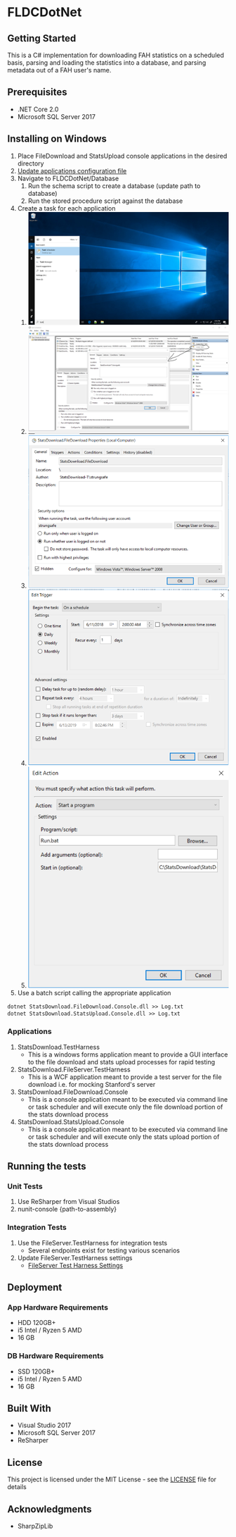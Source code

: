 # FLDCDotNet

## Getting Started

This is a C# implementation for downloading FAH statistics on a scheduled basis, parsing and loading the statistics into a database, and parsing metadata out of a FAH user's name.

## Prerequisites

* .NET Core 2.0
* Microsoft SQL Server 2017

## Installing on Windows

1. Place FileDownload and StatsUpload console applications in the desired directory
2. [Update applications configuration file](SettingsConfiguration.md)
3. Navigate to FLDCDotNet/Database
	1. Run the schema script to create a database (update path to database)
	2. Run the stored procedure script against the database
4. Create a task for each application
	1. ![Search for Task Scheduler](InstallPics/Windows_SearchTask.PNG)
	2. ![Create Task](InstallPics/Windows_CreateTask.PNG)
	3. ![Sample Task Properties](InstallPics/Windows_TaskProperties.PNG)
	4. ![Sample Task Trigger](InstallPics/Windows_Trigger.PNG)
	5. ![Sample Task Action](InstallPics/Windows_Action.PNG)
5. Use a batch script calling the appropriate application

```
dotnet StatsDownload.FileDownload.Console.dll >> Log.txt
dotnet StatsDownload.StatsUpload.Console.dll >> Log.txt
```

### Applications

1. StatsDownload.TestHarness
	* This is a windows forms application meant to provide a GUI interface to the file download and stats upload processes for rapid testing
2. StatsDownload.FileServer.TestHarness
	* This is a WCF application meant to provide a test server for the file download i.e. for mocking Stanford's server
3. StatsDownload.FileDownload.Console
	* This is a console application meant to be executed via command line or task scheduler and will execute only the file download portion of the stats download process
4. StatsDownload.StatsUpload.Console
	* This is a console application meant to be executed via command line or task scheduler and will execute only the stats upload portion of the stats download process

## Running the tests

### Unit Tests

1. Use ReSharper from Visual Studios
2. nunit-console {path-to-assembly}

### Integration Tests

1. Use the FileServer.TestHarness for integration tests
	* Several endpoints exist for testing various scenarios
2. Update FileServer.TestHarness settings
	* [FileServer Test Harness Settings](FileServer.TestHarness.SettingsConfiguration.md)

## Deployment

### App Hardware Requirements

* HDD 120GB+
* i5 Intel / Ryzen 5 AMD
* 16 GB

### DB Hardware Requirements

* SSD 120GB+
* i5 Intel / Ryzen 5 AMD
* 16 GB

## Built With

* Visual Studio 2017
* Microsoft SQL Server 2017
* ReSharper

## License

This project is licensed under the MIT License - see the [LICENSE](../LICENSE) file for details

## Acknowledgments

* SharpZipLib